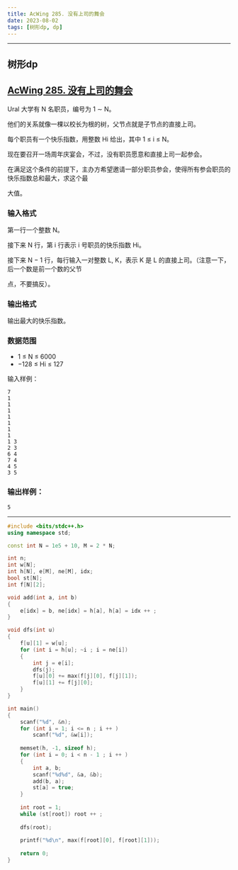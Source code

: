 ```yaml
---
title: AcWing 285. 没有上司的舞会
date: 2023-08-02
tags: [树形dp, dp]
---
```


---
## 树形dp

## [AcWing 285. 没有上司的舞会](https://www.acwing.com/problem/content/description/287/)

Ural 大学有 N 名职员，编号为 1 ∼ N。

他们的关系就像一棵以校长为根的树，父节点就是子节点的直接上司。

每个职员有一个快乐指数，用整数 Hi 给出，其中 1 ≤ i ≤ N。

现在要召开一场周年庆宴会，不过，没有职员愿意和直接上司一起参会。

在满足这个条件的前提下，主办方希望邀请一部分职员参会，使得所有参会职员的快乐指数总和最大，求这个最

大值。

### 输入格式

第一行一个整数 N。

接下来 N 行，第 i 行表示 i 号职员的快乐指数 Hi。

接下来 N − 1 行，每行输入一对整数 L, K，表示 K 是 L 的直接上司。（注意一下，后一个数是前一个数的父节

点，不要搞反）。

### 输出格式

输出最大的快乐指数。

### 数据范围

+ 1 ≤ N ≤ 6000
+ −128 ≤ Hi ≤ 127

输入样例：

```
7
1
1
1
1
1
1
1
1 3
2 3
6 4
7 4
4 5
3 5
```

### 输出样例：

```
5
```
---
```cpp
#include <bits/stdc++.h>
using namespace std;

const int N = 1e5 + 10, M = 2 * N;

int n;
int w[N];
int h[N], e[M], ne[M], idx;
bool st[N];
int f[N][2];

void add(int a, int b)
{
    e[idx] = b, ne[idx] = h[a], h[a] = idx ++ ;
}

void dfs(int u)
{
    f[u][1] = w[u];
    for (int i = h[u]; ~i ; i = ne[i])
    {
        int j = e[i];
        dfs(j);
        f[u][0] += max(f[j][0], f[j][1]);
        f[u][1] += f[j][0];
    }
}

int main()
{
    scanf("%d", &n);
    for (int i = 1; i <= n ; i ++ )
        scanf("%d", &w[i]);
    
    memset(h, -1, sizeof h);
    for (int i = 0; i < n - 1 ; i ++ )
    {
        int a, b;
        scanf("%d%d", &a, &b);
        add(b, a);
        st[a] = true;
    }
    
    int root = 1;
    while (st[root]) root ++ ;
    
    dfs(root);
    
    printf("%d\n", max(f[root][0], f[root][1]));
    
    return 0;
}
```